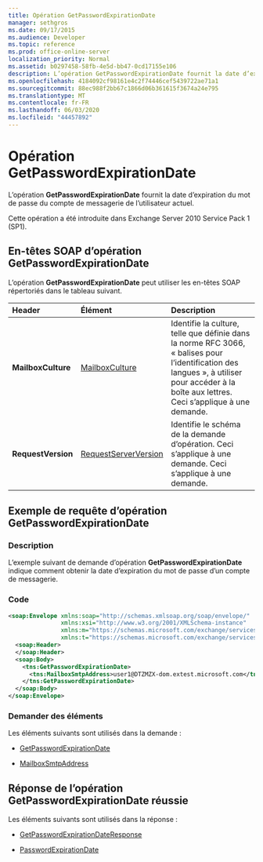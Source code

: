 ```yaml
---
title: Opération GetPasswordExpirationDate
manager: sethgros
ms.date: 09/17/2015
ms.audience: Developer
ms.topic: reference
ms.prod: office-online-server
localization_priority: Normal
ms.assetid: b0297458-58fb-4e5d-bb47-0cd17155e106
description: L’opération GetPasswordExpirationDate fournit la date d’expiration du mot de passe du compte de messagerie de l’utilisateur actuel.
ms.openlocfilehash: 4184092cf98161e4c2f74446cef5439722ae71a1
ms.sourcegitcommit: 88ec988f2bb67c1866d06b361615f3674a24e795
ms.translationtype: MT
ms.contentlocale: fr-FR
ms.lasthandoff: 06/03/2020
ms.locfileid: "44457892"
---
```

# <a name="getpasswordexpirationdate-operation"></a>Opération GetPasswordExpirationDate

L’opération **GetPasswordExpirationDate** fournit la date d’expiration du mot de passe du compte de messagerie de l’utilisateur actuel. 
  
Cette opération a été introduite dans Exchange Server 2010 Service Pack 1 (SP1).
  
## <a name="getpasswordexpirationdate-operation-soap-headers"></a>En-têtes SOAP d’opération GetPasswordExpirationDate

L’opération **GetPasswordExpirationDate** peut utiliser les en-têtes SOAP répertoriés dans le tableau suivant. 
  
|**Header**|**Élément**|**Description**|
|:-----|:-----|:-----|
|**MailboxCulture** <br/> |[MailboxCulture](mailboxculture.md) <br/> |Identifie la culture, telle que définie dans la norme RFC 3066, « balises pour l’identification des langues », à utiliser pour accéder à la boîte aux lettres. Ceci s’applique à une demande.  <br/> |
|**RequestVersion** <br/> |[RequestServerVersion](requestserverversion.md) <br/> |Identifie le schéma de la demande d’opération. Ceci s’applique à une demande. Ceci s’applique à une demande.  <br/> |
   
## <a name="getpasswordexpirationdate-operation-request-example"></a>Exemple de requête d’opération GetPasswordExpirationDate

### <a name="description"></a>Description

L’exemple suivant de demande d’opération **GetPasswordExpirationDate** indique comment obtenir la date d’expiration du mot de passe d’un compte de messagerie. 
  
### <a name="code"></a>Code

```XML
<soap:Envelope xmlns:soap="http://schemas.xmlsoap.org/soap/envelope/"
               xmlns:xsi="http://www.w3.org/2001/XMLSchema-instance"
               xmlns:m="https://schemas.microsoft.com/exchange/services/2006/messages"
               xmlns:t="https://schemas.microsoft.com/exchange/services/2006/types">
  <soap:Header>
  </soap:Header>
  <soap:Body>
    <tns:GetPasswordExpirationDate>
      <tns:MailboxSmtpAddress>user1@DTZMZX-dom.extest.microsoft.com</tns:MailboxSmtpAddress>
    </tns:GetPasswordExpirationDate>
  </soap:Body>
</soap:Envelope>

```

### <a name="request-elements"></a>Demander des éléments

Les éléments suivants sont utilisés dans la demande :
  
- [GetPasswordExpirationDate](getpasswordexpirationdate.md)
    
- [MailboxSmtpAddress](mailboxsmtpaddress.md)
    
## <a name="successful-getpasswordexpirationdate-operation-response"></a>Réponse de l’opération GetPasswordExpirationDate réussie

Les éléments suivants sont utilisés dans la réponse :
  
- [GetPasswordExpirationDateResponse](getpasswordexpirationdateresponse.md)
    
- [PasswordExpirationDate](passwordexpirationdate.md)
    

